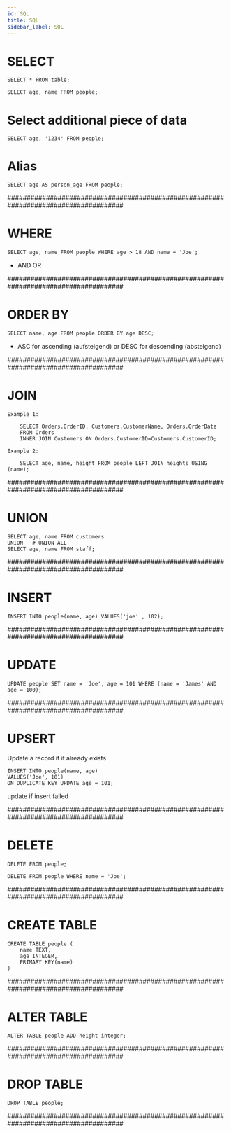 ```yaml
---
id: SQL
title: SQL
sidebar_label: SQL
---
```


# SELECT #

    SELECT * FROM table;

    SELECT age, name FROM people;

# Select additional piece of data

    SELECT age, '1234' FROM people;

# Alias

    SELECT age AS person_age FROM people;


######################################################################################

# WHERE #

    SELECT age, name FROM people WHERE age > 18 AND name = 'Joe';
- AND OR


######################################################################################

# ORDER BY #

    SELECT name, age FROM people ORDER BY age DESC;
- ASC for ascending (aufsteigend) or DESC for descending (absteigend)


######################################################################################

# JOIN #

    Example 1:

        SELECT Orders.OrderID, Customers.CustomerName, Orders.OrderDate
        FROM Orders
        INNER JOIN Customers ON Orders.CustomerID=Customers.CustomerID;

    Example 2:

        SELECT age, name, height FROM people LEFT JOIN heights USING (name);

######################################################################################

# UNION

    SELECT age, name FROM customers
    UNION   # UNION ALL
    SELECT age, name FROM staff;

######################################################################################

# INSERT

    INSERT INTO people(name, age) VALUES('joe' , 102);

######################################################################################

# UPDATE

    UPDATE people SET name = 'Joe', age = 101 WHERE (name = 'James' AND age = 100);

######################################################################################

# UPSERT

Update a record if it already exists

    INSERT INTO people(name, age)
    VALUES('Joe', 101)
    ON DUPLICATE KEY UPDATE age = 101;

update if insert failed

######################################################################################

# DELETE

    DELETE FROM people;

    DELETE FROM people WHERE name = 'Joe';

######################################################################################

# CREATE TABLE

    CREATE TABLE people (
        name TEXT,
        age INTEGER,
        PRIMARY KEY(name)
    )

######################################################################################

# ALTER TABLE #

    ALTER TABLE people ADD height integer;

######################################################################################

# DROP TABLE #

    DROP TABLE people;

######################################################################################










